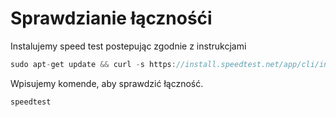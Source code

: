 # Sprawdzianie łącznośći 


Instalujemy speed test postepując zgodnie z instrukcjami

```java
sudo apt-get update && curl -s https://install.speedtest.net/app/cli/install.deb.sh | sudo bash && sudo apt-get install speedtest && speedtest -u Mbps
```

Wpisujemy komende, aby sprawdzić łączność.

```java
speedtest 
```
